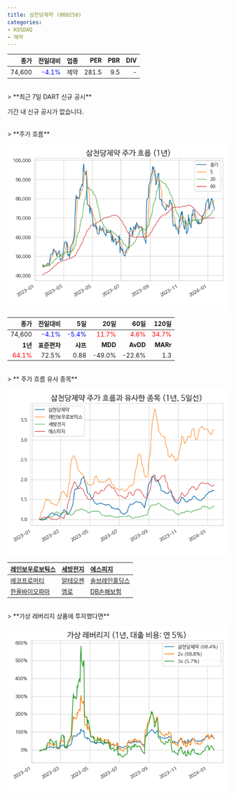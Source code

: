 ```yaml
---
title: 삼천당제약 (000250)
categories:
- KOSDAQ
- 제약
---
```


|**종가**|**전일대비**|**업종**|**PER**|**PBR**|**DIV**|
|-------:|-----------:|-------:|------:|------:|------:|
|74,600|<span style="color: blue">-4.1%</span>|제약|281.5|9.5|-|

<!-- more -->

<br>
> **최근 7일 DART 신규 공시<a id="dart"></a>**

기간 내 신규 공시가 없습니다.

<br>
> **주가 흐름<a id="price"></a>**

![000250](/assets/images/stock/000250.png)

|**종가**|**전일대비**|**5일**|**20일**|**60일**|**120일**|
|-------:|-----------:|------:|-------:|-------:|--------:|
| 74,600 | <span style="color: blue">-4.1%</span> | <span style="color: blue">-5.4%</span> | <span style="color: red">11.7%</span> | <span style="color: red">4.6%</span> | <span style="color: red">34.7%</span> |
|**1년**|**표준편차**|**샤프**|**MDD**|**AvDD**|**MARr**|
| <span style="color: red">64.1%</span> | 72.5% | 0.88 | -49.0% | -22.6% | 1.3 |

<br>
> ** 주가 흐름 유사 종목<a id="corr"></a>**

![000250](/assets/images/stock/000250_corr.png)

| [레인보우로보틱스](/277810/) | [세방전지](/004490/) | [에스피지](/058610/) |
|:---------------------------------------|:---------------------------------------|:---------------------------------------|
| [에코프로머티](/450080/) | [알테오젠](/196170/) | [솔브레인홀딩스](/036830/) |
| [한올바이오파마](/009420/) | [엠로](/058970/) | [DB손해보험](/005830/) |

<br>
> **가상 레버리지 상품에 투자했다면<a id="2x"></a>**

![000250](/assets/images/stock/000250_2x.png)

[^corr]: 상관계수를 이용하여 분석하였습니다.